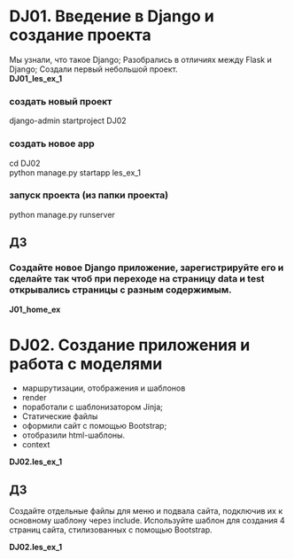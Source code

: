 # DJ01. Введение в Django и создание проекта
Мы узнали, что такое Django;
Разобрались в отличиях между Flask и Django;
Создали первый небольшой проект. <br>
**DJ01_les_ex_1**

### создать новый проект<br>
django-admin startproject DJ02
### создать новое app
cd DJ02 <br>
python manage.py startapp les_ex_1
### запуск проекта (из папки проекта)
python manage.py runserver 

## ДЗ
### Создайте новое Django приложение, зарегистрируйте его и сделайте так чтоб при переходе на страницу data и test открывались страницы с разным содержимым.
**J01_home_ex**


# DJ02. Создание приложения и работа с моделями
* маршрутизации, отображения и шаблонов
* render
* поработали с шаблонизатором Jinja;
* Статические файлы
* оформили сайт с помощью Bootstrap;
* отобразили html-шаблоны. 
* context<br>

**DJ02.les_ex_1**

## ДЗ
Создайте отдельные файлы для меню и подвала сайта, подключив их к основному шаблону через include.
Используйте шаблон для создания 4 страниц сайта, стилизованных с помощью Bootstrap.

**DJ02.les_ex_1**